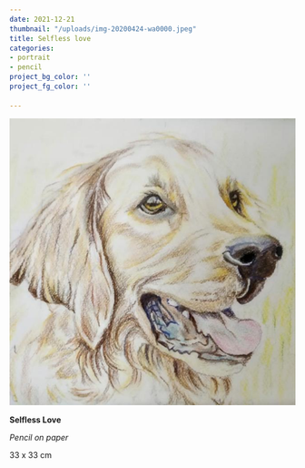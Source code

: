 ```yaml
---
date: 2021-12-21
thumbnail: "/uploads/img-20200424-wa0000.jpeg"
title: Selfless love
categories:
- portrait
- pencil
project_bg_color: ''
project_fg_color: ''

---
```

![](/uploads/img-20200424-wa0000.jpeg)

**Selfless Love**

_Pencil on paper_

33 x 33 cm